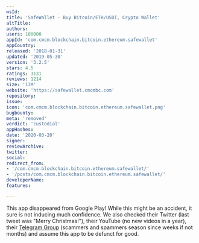 ```yaml
---
wsId: 
title: 'SafeWallet - Buy Bitcoin/ETH/USDT, Crypto Wallet'
altTitle: 
authors: 
users: 100000
appId: 'com.cmcm.blockchain.bitcoin.ethereum.safewallet'
appCountry: 
released: '2018-01-31'
updated: '2019-05-30'
version: '3.2.5'
stars: 4.5
ratings: 3131
reviews: 1214
size: '13M'
website: 'https://safewallet.cmcmbc.com'
repository: 
issue: 
icon: 'com.cmcm.blockchain.bitcoin.ethereum.safewallet.png'
bugbounty: 
meta: 'removed'
verdict: 'custodial'
appHashes: 
date: '2020-03-20'
signer: 
reviewArchive: 
twitter: 
social: 
redirect_from:
- '/com.cmcm.blockchain.bitcoin.ethereum.safewallet/'
- '/posts/com.cmcm.blockchain.bitcoin.ethereum.safewallet/'
developerName: 
features: 

---
```


This app disappeared from Google Play! While this might be an
accident, it sure is not inducing much confidence. We also checked their Twitter
(last tweet was "Merry Christmas!"), their YouTube (no new videos in a year),
their [Telegram Group](https://web.telegram.org/#/im?p=@safewalletgroup)
(scammers and spammers season since weeks if not months) and assume this app
to be defunct for good.
